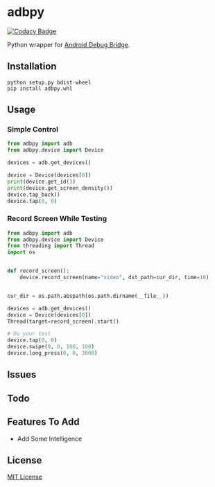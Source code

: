 # adbpy 

[![Codacy Badge](https://api.codacy.com/project/badge/Grade/0bbdccdb2a6f49168ec67a0826c55bee)](https://www.codacy.com/app/zhangyicheng1234/adbpy?utm_source=github.com&utm_medium=referral&utm_content=lancevalour/adbpy&utm_campaign=badger)

Python wrapper for [Android Debug Bridge](https://developer.android.com/studio/command-line/adb.html#directingcommands).

## Installation
```commandline
python setup.py bdist-wheel
pip install adbpy.whl
```

## Usage
### Simple Control
```python
from adbpy import adb
from adbpy.device import Device

devices = adb.get_devices()

device = Device(devices[0])
print(device.get_id())
print(device.get_screen_density())
device.tap_back()
device.tap(0, 0)
```
### Record Screen While Testing
```python
from adbpy import adb
from adbpy.device import Device
from threading import Thread
import os


def record_screen():
    device.record_screen(name="video", dst_path=cur_dir, time=10)


cur_dir = os.path.abspath(os.path.dirname(__file__))

devices = adb.get_devices()
device = Device(devices[0])
Thread(target=record_screen).start()

# Do your test 
device.tap(0, 0)
device.swipe(0, 0, 100, 100)
device.long_press(0, 0, 3000)
```

## Issues

## Todo

## Features To Add
* Add Some Intelligence

## License
[MIT License](LICENSE)